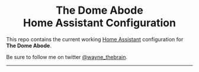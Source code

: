 




<h1 align="center">
  <br>
  The Dome Abode
  <br>
  Home Assistant Configuration
</h1>

This repo contains the current working [Home Assistant](https://home-assistant.io/) configuration for **The Dome Abode**.

Be sure to follow me on twitter [@wayne_thebrain](https://twitter.com/wayne_thebrain).

<hr>
